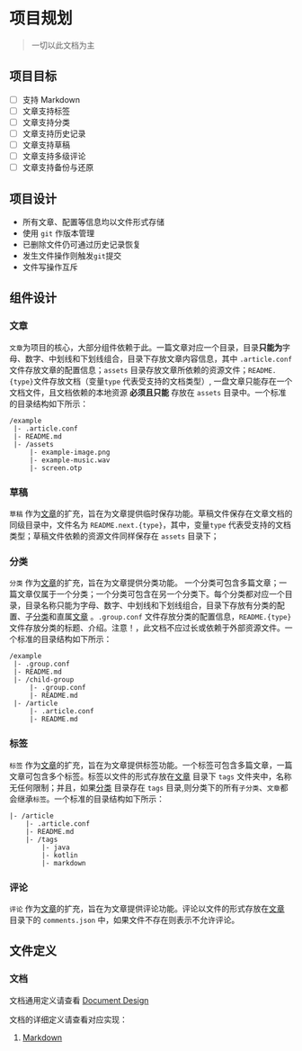 # 项目规划

> 一切以此文档为主

## 项目目标

- [ ] 支持 Markdown
- [ ] 文章支持标签
- [ ] 文章支持分类
- [ ] 文章支持历史记录
- [ ] 文章支持草稿
- [ ] 文章支持多级评论
- [ ] 文章支持备份与还原

## 项目设计

- 所有文章、配置等信息均以文件形式存储
- 使用 `git` 作版本管理
- 已删除文件仍可通过历史记录恢复
- 发生文件操作则触发`git`提交
- 文件写操作互斥

## 组件设计

### 文章

`文章`为项目的核心，大部分组件依赖于此。一篇文章对应一个目录，目录**只能为**字母、数字、中划线和下划线组合，目录下存放文章内容信息，其中 `.article.conf`文件存放文章的配置信息；`assets`
目录存放文章所依赖的资源文件；`README.{type}`文件存放文档（变量`type` 代表受支持的文档类型）, 一盘文章只能存在一个文档文件，且文档依赖的本地资源 **必须且只能** 存放在 `assets`
目录中。一个标准的目录结构如下所示：

```text
/example
 |- .article.conf
 |- README.md
 |- /assets
     |- example-image.png
     |- example-music.wav
     |- screen.otp
```

### 草稿

`草稿` 作为[文章](#文章)的扩充，旨在为文章提供临时保存功能。草稿文件保存在文章文档的同级目录中，文件名为 `README.next.{type}`，其中，变量`type`
代表受支持的文档类型；草稿文件依赖的资源文件同样保存在 `assets` 目录下；

### 分类

`分类` 作为[文章](#文章)的扩充，旨在为文章提供分类功能。
一个分类可包含多篇文章；一篇文章仅属于一个分类；一个分类可包含在另一个分类下。每个分类都对应一个目录，目录名称只能为字母、数字、中划线和下划线组合，目录下存放有分类的配置、子[分类](#分类)和直属[文章](#文章)
。`.group.conf` 文件存放分类的配置信息，`README.{type}` 文件存放分类的标题、介绍。注意！，此文档不应过长或依赖于外部资源文件。一个标准的目录结构如下所示：

```text
/example
 |- .group.conf
 |- README.md
 |- /child-group
     |- .group.conf
     |- README.md
 |- /article
     |- .article.conf
     |- README.md
```

### 标签

`标签` 作为[文章](#文章)的扩充，旨在为文章提供标签功能。一个标签可包含多篇文章，一篇文章可包含多个标签。标签以文件的形式存放在[文章](#文章) 目录下 `tags` 文件夹中，名称无任何限制；并且，如果[分类](#分类)
目录存在 `tags` 目录,则分类下的所有`子分类`、`文章`都会继承`标签`。一个标准的目录结构如下所示：

```text
|- /article
    |- .article.conf 
    |- README.md
    |- /tags
        |- java
        |- kotlin
        |- markdown
```

### 评论

`评论` 作为[文章](#文章)的扩充，旨在为文章提供评论功能。评论以文件的形式存放在[文章](#文章) 目录下的 `comments.json` 中，如果文件不存在则表示不允许评论。

## 文件定义

### 文档

文档通用定义请查看 [Document Design](./document-design.md)

文档的详细定义请查看对应实现：

1. [Markdown](./document-design-markdown.md)
